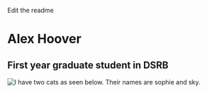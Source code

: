 
Edit the readme
# Alex Hoover
## First year graduate student in DSRB
![I have two cats as seen below. Their names are sophie and sky.](https://cdn.discordapp.com/attachments/606326195927253009/730616102295568475/JPEG_20200707_140521.jpg)